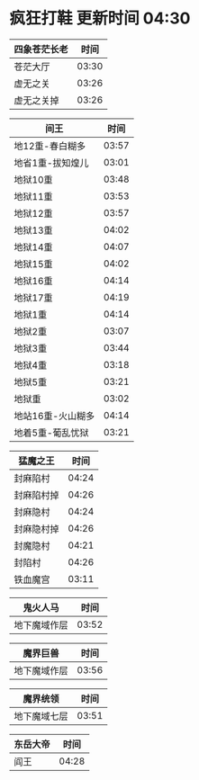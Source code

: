 # 疯狂打鞋 更新时间 04:30

| 四象苍茫长老   | 时间    |
|--------|-------|
| 苍茫大厅 | 03:30 |
| 虚无之关 | 03:26 |
| 虚无之关掉 | 03:26 |

| 间王   | 时间    |
|--------|-------|
| 地12重-春白糊多 | 03:57 |
| 地省1重-拔知煌儿 | 03:01 |
| 地狱10重 | 03:48 |
| 地狱11重 | 03:53 |
| 地狱12重 | 03:57 |
| 地狱13重 | 04:02 |
| 地狱14重 | 04:07 |
| 地狱15重 | 04:02 |
| 地狱16重 | 04:14 |
| 地狱17重 | 04:19 |
| 地狱1重 | 04:14 |
| 地狱2重 | 03:07 |
| 地狱3重 | 03:44 |
| 地狱4重 | 03:18 |
| 地狱5重 | 03:21 |
| 地狱重 | 03:02 |
| 地站16重-火山糊多 | 04:14 |
| 地着5重-葡乱忧狱 | 03:21 |

| 猛魔之王   | 时间    |
|--------|-------|
| 封麻陷村 | 04:24 |
| 封麻陷村掉 | 04:26 |
| 封麻隐村 | 04:24 |
| 封麻隐村掉 | 04:26 |
| 封魔隐村 | 04:21 |
| 封陷村 | 04:26 |
| 铁血魔宫 | 03:11 |

| 鬼火人马   | 时间    |
|--------|-------|
| 地下魔域作层 | 03:52 |

| 魔界巨兽   | 时间    |
|--------|-------|
| 地下魔域作层 | 03:56 |

| 魔界统领   | 时间    |
|--------|-------|
| 地下魔域七层 | 03:51 |

| 东岳大帝   | 时间    |
|--------|-------|
| 阎王 | 04:28 |